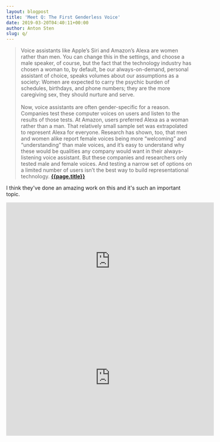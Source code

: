 ```yaml
---
layout: blogpost
title: 'Meet Q: The First Genderless Voice'
date: 2019-03-20T04:40:11+00:00
author: Anton Sten
slug: q/
---
```


>Voice assistants like Apple’s Siri and Amazon’s Alexa are women rather than men. You can change this in the settings, and choose a male speaker, of course, but the fact that the technology industry has chosen a woman to, by default, be our always-on-demand, personal assistant of choice, speaks volumes about our assumptions as a society: Women are expected to carry the psychic burden of schedules, birthdays, and phone numbers; they are the more caregiving sex, they should nurture and serve.<br /><br />
Now, voice assistants are often gender-specific for a reason. Companies test these computer voices on users and listen to the results of those tests. At Amazon, users preferred Alexa as a woman rather than a man. That relatively small sample set was extrapolated to represent Alexa for everyone. Research has shown, too, that men and women alike report female voices being more “welcoming” and “understanding” than male voices, and it’s easy to understand why these would be qualities any company would want in their always-listening voice assistant. But these companies and researchers only tested male and female voices. And testing a narrow set of options on a limited number of users isn’t the best way to build representational technology.
**[{{page.title}}](https://www.fastcompany.com/90321378/the-worlds-first-genderless-ai-voice-is-here-listen-now)**

I think they've done an amazing work on this and it's such an important topic. 

<iframe width="560" height="315" src="https://www.youtube-nocookie.com/embed/jasEIteA3Ag" frameborder="0" allow="accelerometer; autoplay; encrypted-media; gyroscope; picture-in-picture" allowfullscreen></iframe>

<iframe width="560" height="315" src="https://www.youtube-nocookie.com/embed/lvv6zYOQqm0" frameborder="0" allow="accelerometer; autoplay; encrypted-media; gyroscope; picture-in-picture" allowfullscreen></iframe>
